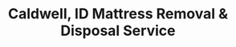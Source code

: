 ---
layout: location.njk
title: Caldwell, ID Mattress Removal & Disposal Service
description: Professional mattress removal in Caldwell, Idaho. Next-day pickup  Licensed, insured, and eco-friendly disposal. Serving all Caldwell neighborhoods and surrounding Canyon County areas.
permalink: /mattress-removal/idaho/boise/caldwell/
city: Caldwell
state: Idaho
stateSlug: idaho
parentMetro: Boise
tier: 3
coordinates:
  lat: 43.6629
  lng: -116.6874
pricing:
  startingPrice: 125
  single: 125
  queen: 155
  king: 180
  boxSpring: 30
neighborhoods:
  - name: Downtown Caldwell
    zipCodes: ["83605"]
  - name: West Caldwell
    zipCodes: ["83607"]
  - name: Caldwell Heights
    zipCodes: ["83605"]
  - name: Farmway Village
    zipCodes: ["83607"]
  - name: Canyon Creek
    zipCodes: ["83607"]
  - name: Ustick Road Area
    zipCodes: ["83607"]
  - name: Lake Hazel Area
    zipCodes: ["83607"]
  - name: College of Idaho Area
    zipCodes: ["83605"]
  - name: Industrial District
    zipCodes: ["83605"]
  - name: Middleton Border
    zipCodes: ["83644"]
  - name: Notus Area
    zipCodes: ["83656"]
  - name: Parma Border
    zipCodes: ["83660"]
zipCodes:
  - "83605"
  - "83607"
  - "83644"
  - "83656"
  - "83660"
recyclingPartners:
  - "Canyon County Solid Waste"
  - "Treasure Valley Recycling"
  - "Idaho Mattress Recovery Solutions"
localRegulations: "We coordinate with Canyon County Solid Waste Management for all mattress disposal requirements in Caldwell. Our licensed service handles proper collection, transport, and delivery to approved Treasure Valley facilities. Canyon County requires licensed haulers for bulk items, and we maintain full compliance with Idaho Department of Environmental Quality regulations while working within Caldwell's waste management protocols."
nearbyCities:
  - name: Boise
    distance: "25 miles"
    slug: "boise"
    isSuburb: false
  - name: Nampa
    distance: "8 miles"
    slug: "nampa"
    isSuburb: true
  - name: Meridian
    distance: "15 miles"
    slug: "meridian"
    isSuburb: true
reviews:
  count: 28
  featured:
    - author: "David M."
      neighborhood: "Downtown Caldwell"
      rating: 5
      text: "Living near the College of Idaho campus, I needed mattress removal during student move-out season. Team scheduled around campus traffic, arrived punctually, and removed queen mattress from my rental property efficiently. Perfect timing for busy college town logistics."
    - author: "Lisa R."
      neighborhood: "Farmway Village"
      rating: 5
      text: "Called from our suburban development with HOA requirements. They coordinated with community guidelines, scheduled pickup during approved hours, and completed removal without any issues. Great understanding of residential community needs."
    - author: "Tom K."
      neighborhood: "West Caldwell"
      rating: 5
      text: "Needed pickup from our ranch property on the outskirts of town. Crew navigated rural roads carefully, arrived as scheduled despite remote location, and handled king mattress removal professionally. Excellent service for Caldwell's diverse areas."
faqs:
  - question: "How quickly can you schedule mattress pickup in Caldwell?"
    answer: "We provide next-day service throughout Caldwell and Canyon County including downtown, Farmway Village, Caldwell Heights, and surrounding areas. Book online or call (720) 263-6094 before 2 PM for next business day pickup. We coordinate timing around College of Idaho schedules when needed."
  - question: "What's included in your Caldwell mattress removal price?"
    answer: "Our $125 starting price covers one mattress pickup, loading, transport, and eco-friendly disposal. Box springs add $30 each. We handle Canyon County disposal requirements and coordinate with rental properties or residential communities as needed. Payment due at service completion."
  - question: "Do you service all areas of Caldwell including rural properties?"
    answer: "Yes, we provide mattress removal throughout Caldwell including downtown areas, suburban developments like Farmway Village, and rural properties on the outskirts. We understand Canyon County geography and coordinate timing for efficient service across diverse property types."
  - question: "Can you work around College of Idaho campus activities?"
    answer: "Absolutely. We schedule around college move-in/move-out periods, coordinate with campus housing schedules, and understand student rental property timing. Our team adapts to academic calendar demands for efficient service."
  - question: "Do you serve Caldwell's agricultural and rural areas?"
    answer: "Yes, we provide service to Caldwell's rural and agricultural properties, including ranch areas and properties with longer access roads. We adapt our approach for diverse terrain and property types throughout Canyon County."
  - question: "What payment methods do you accept in Caldwell?"
    answer: "We accept cash, all major credit cards, Venmo, and Zelle. Payment collected at completion of service. We can coordinate with property managers, rental companies, or homeowners associations for billing arrangements when needed."
  - question: "Are you licensed for waste removal in Canyon County?"
    answer: "Yes, we maintain full licensing for waste removal in Canyon County and throughout Idaho. We comply with all Canyon County and Idaho Department of Environmental Quality regulations for the Treasure Valley region."
  - question: "What happens to mattresses after pickup in Caldwell?"
    answer: "Your mattress goes to certified Treasure Valley recycling facilities where it gets completely dismantled. Metal springs become new steel products, foam gets reprocessed into carpet padding, and fabric becomes insulation materials. We follow Idaho's environmental disposal guidelines for all communities."
schema:
  "@type": "LocalBusiness"
  name: "A Bedder World Caldwell"
  address:
    streetAddress: "Caldwell, ID"
    addressLocality: "Caldwell"
    addressRegion: "ID"
    postalCode: "83605"
    addressCountry: "US"
  geo:
    latitude: 43.6629
    longitude: -116.6874
  telephone: "720-263-6094"
  priceRange: "$125-$240"
  serviceArea: "Caldwell, Idaho"
  aggregateRating:
    ratingValue: "4.9"
    reviewCount: 28
pageContent:
  heroDescription: "A Bedder World provides professional mattress removal throughout Caldwell and Canyon County with specialized service for college communities, suburban developments, and rural properties. From downtown near the College of Idaho to Farmway Village residential areas and ranch properties on the outskirts, we offer next-day pickup with transparent pricing and environmentally responsible disposal."
  
  aboutService: "Our Caldwell mattress removal service is designed for the Treasure Valley's diverse community needs, from college housing near the College of Idaho campus to suburban developments like Farmway Village and rural ranch properties throughout Canyon County. We coordinate with academic schedules during student move-in and move-out periods, work within residential community guidelines, and adapt to rural property access requirements. Whether you're managing student rental property downtown, living in a planned community, or operating an agricultural property, our experienced team understands Caldwell's geography and logistics while ensuring every mattress reaches certified recycling facilities through proper disposal protocols."
  
  serviceAreasIntro: "Professional mattress pickup throughout Caldwell's diverse communities, from downtown college areas and suburban neighborhoods like Farmway Village to rural ranch properties and agricultural areas. We understand Canyon County geography, college town logistics, and rural property requirements."
  
  environmentalImpact: "We transport all Caldwell mattresses to certified Treasure Valley recycling facilities where complete material recovery takes place. Every collected mattress gets fully dismantled - metal springs become new steel products, foam transforms into carpet padding, and fabric gets processed into insulation materials. Our responsible disposal process eliminates landfill waste while maintaining compliance with Canyon County environmental regulations and supporting Idaho's sustainability initiatives."
  
  howItWorksScheduling: "Next-day pickup available throughout Caldwell with smart scheduling that considers college schedules, residential community requirements, and rural property access. We coordinate efficiently around academic calendar demands and diverse property types to ensure reliable service."
  
  howItWorksService: "Our professional team understands Caldwell's unique mix of college housing, suburban residential communities, and rural ranch properties, adapting our approach accordingly while maintaining professional standards and respecting community guidelines throughout the pickup process."
  
  howItWorksDisposal: "We transport all Caldwell mattresses to our certified Treasure Valley recycling partners for complete material recovery. Our responsible disposal process supports local environmental goals while ensuring full compliance with Canyon County regulations through our network of approved Idaho facilities."
  
  sidebarStats:
    mattressesRemoved: "284"
---